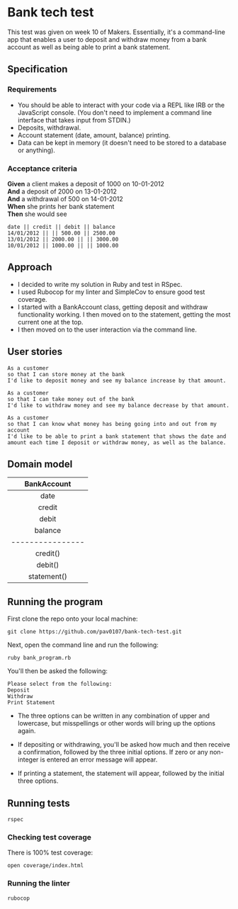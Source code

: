 # Bank tech test

This test was given on week 10 of Makers. Essentially, it's a command-line app that enables a user to deposit and withdraw money from a bank account as well as being able to print a bank statement.

## Specification

### Requirements

- You should be able to interact with your code via a REPL like IRB or the JavaScript console. (You don't need to implement a command line interface that takes input from STDIN.)
- Deposits, withdrawal.
- Account statement (date, amount, balance) printing.
- Data can be kept in memory (it doesn't need to be stored to a database or anything).

### Acceptance criteria

**Given** a client makes a deposit of 1000 on 10-01-2012  
**And** a deposit of 2000 on 13-01-2012  
**And** a withdrawal of 500 on 14-01-2012  
**When** she prints her bank statement  
**Then** she would see

```
date || credit || debit || balance
14/01/2012 || || 500.00 || 2500.00
13/01/2012 || 2000.00 || || 3000.00
10/01/2012 || 1000.00 || || 1000.00
```

## Approach

- I decided to write my solution in Ruby and test in RSpec.
- I used Rubocop for my linter and SimpleCov to ensure good test coverage.
- I started with a BankAccount class, getting deposit and withdraw functionality working. I then moved on to the statement, getting the most current one at the top.
- I then moved on to the user interaction via the command line.

## User stories

```
As a customer
so that I can store money at the bank
I'd like to deposit money and see my balance increase by that amount.
```

```
As a customer
so that I can take money out of the bank
I'd like to withdraw money and see my balance decrease by that amount.
```

```
As a customer
so that I can know what money has being going into and out from my account
I'd like to be able to print a bank statement that shows the date and amount each time I deposit or withdraw money, as well as the balance.
```

## Domain model

|   BankAccount    |
| :--------------: |
|       date       |
|      credit      |
|      debit       |
|     balance      |
| ---------------- |
|     credit()     |
|     debit()      |
|   statement()    |

## Running the program

First clone the repo onto your local machine:

```
git clone https://github.com/pav0107/bank-tech-test.git
```

Next, open the command line and run the following:

```
ruby bank_program.rb
```

You'll then be asked the following:

```
Please select from the following:
Deposit
Withdraw
Print Statement
```

- The three options can be written in any combination of upper and lowercase, but misspellings or other words will bring up the options again.

- If depositing or withdrawing, you'll be asked how much and then receive a confirmation, followed by the three initial options. If zero or any non-integer is entered an error message will appear.

- If printing a statement, the statement will appear, followed by the initial three options.

## Running tests

```
rspec
```

### Checking test coverage

There is 100% test coverage:

```
open coverage/index.html
```

### Running the linter

```
rubocop
```
